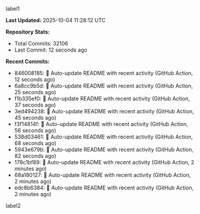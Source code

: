 
label1 
<!-- ACTIVITY_START -->
**Last Updated:** 2025-10-04 11:28:12 UTC

**Repository Stats:**
- Total Commits: 32106
- Last Commit: 12 seconds ago

**Recent Commits:**
- 846008185: 🤖 Auto-update README with recent activity (GitHub Action, 12 seconds ago)
- 6a8cc9b5d: 🤖 Auto-update README with recent activity (GitHub Action, 25 seconds ago)
- f1b335ef0: 🤖 Auto-update README with recent activity (GitHub Action, 37 seconds ago)
- 3ed494238: 🤖 Auto-update README with recent activity (GitHub Action, 45 seconds ago)
- f3f14814f: 🤖 Auto-update README with recent activity (GitHub Action, 56 seconds ago)
- 538d03461: 🤖 Auto-update README with recent activity (GitHub Action, 68 seconds ago)
- 5943e679b: 🤖 Auto-update README with recent activity (GitHub Action, 82 seconds ago)
- 178c1bf89: 🤖 Auto-update README with recent activity (GitHub Action, 2 minutes ago)
- 68a180127: 🤖 Auto-update README with recent activity (GitHub Action, 2 minutes ago)
- edc8b6384: 🤖 Auto-update README with recent activity (GitHub Action, 2 minutes ago)
<!-- ACTIVITY_END -->

label2
